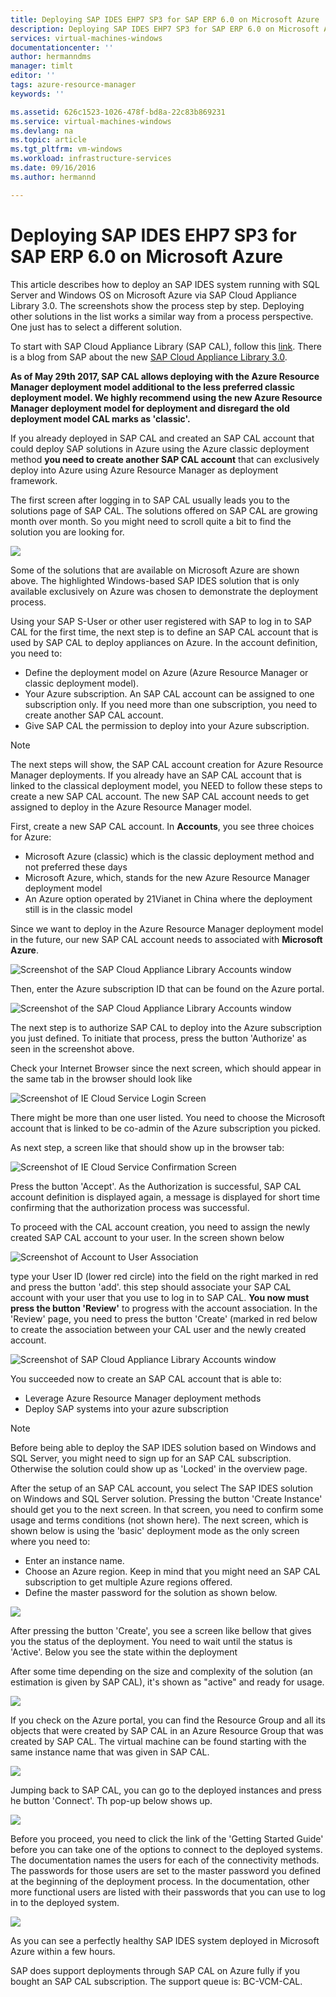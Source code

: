 ```yaml
---
title: Deploying SAP IDES EHP7 SP3 for SAP ERP 6.0 on Microsoft Azure | Microsoft Docs
description: Deploying SAP IDES EHP7 SP3 for SAP ERP 6.0 on Microsoft Azure
services: virtual-machines-windows
documentationcenter: ''
author: hermanndms
manager: timlt
editor: ''
tags: azure-resource-manager
keywords: ''

ms.assetid: 626c1523-1026-478f-bd8a-22c83b869231
ms.service: virtual-machines-windows
ms.devlang: na
ms.topic: article
ms.tgt_pltfrm: vm-windows
ms.workload: infrastructure-services
ms.date: 09/16/2016
ms.author: hermannd

---
```

# Deploying SAP IDES EHP7 SP3 for SAP ERP 6.0 on Microsoft Azure
This article describes how to deploy an SAP IDES system running with SQL Server and Windows OS on Microsoft Azure via SAP Cloud Appliance Library 3.0. The screenshots show the process step by step. Deploying other solutions in the list works a similar way from a process perspective. One just has to select a different solution.

To start with SAP Cloud Appliance Library (SAP CAL), follow this [link](https://cal.sap.com/). There is a blog from SAP about 
the new [SAP Cloud Appliance Library 3.0](http://scn.sap.com/community/cloud-appliance-library/blog/2016/05/27/sap-cloud-appliance-library-30-came-with-a-new-user-experience). 

**As of May 29th 2017, SAP CAL allows deploying with the Azure Resource Manager deployment model additional to the less preferred classic deployment model. We highly recommend using the new Azure Resource Manager deployment model for deployment and disregard the old deployment model CAL marks as 'classic'.**

If you already deployed in SAP CAL and created an SAP CAL account that could deploy SAP solutions in Azure using the Azure classic deployment method **you need to create another SAP CAL account** that can exclusively deploy into Azure using Azure Resource Manager as deployment framework.

The first screen after logging in to SAP CAL usually leads you to the solutions page of SAP CAL. The solutions offered on SAP CAL are growing month over month. So you might need to scroll quite a bit to find the solution you are looking for.

![](./media/sap-cal-ides-erp6-ehp7-sp3-sql/ides-pic1.jpg)

Some of the solutions that are available on Microsoft Azure are shown above. The highlighted
Windows-based SAP IDES solution that is only available exclusively on Azure was chosen to demonstrate the deployment process.

Using your SAP S-User or other user registered with SAP to log in to SAP CAL for the first time, the next step is to define an SAP CAL account that is used by SAP CAL to deploy appliances on Azure. In the account definition, you need to:

- Define the deployment model on Azure (Azure Resource Manager or classic deployment model).
- Your Azure subscription. An SAP CAL account can be assigned to one subscription only. If you need more than one subscription, you need to create another SAP CAL account.
- Give SAP CAL the permission to deploy into your Azure subscription.

> [!NOTE]
The next steps will show, the SAP CAL account creation for Azure Resource Manager deployments. If you already have an SAP CAL account that is linked to the classical deployment model, you NEED to follow these steps to create a new SAP CAL account. The new SAP CAL account needs to get assigned to deploy in the Azure Resource Manager model.

First, create a new SAP CAL account. In **Accounts**, you see three choices for Azure: 

- Microsoft Azure (classic) which is the classic deployment method and not preferred these days
- Microsoft Azure, which, stands for the new Azure Resource Manager deployment model
- An Azure option operated by 21Vianet in China where the deployment still is in the classic model

Since we want to deploy in the Azure Resource Manager deployment model in the future, our new SAP CAL account needs to associated with **Microsoft Azure**.

![Screenshot of the SAP Cloud Appliance Library Accounts window](media/sap-cal-ides-erp6-ehp7-sp3-sql/s4h-pic-2a.png)

Then, enter the Azure subscription ID that can be found on the Azure portal. 

![Screenshot of the SAP Cloud Appliance Library Accounts window](./media/sap-cal-ides-erp6-ehp7-sp3-sql/s4h-pic3c.png)

The next step is to authorize SAP CAL to deploy into the Azure subscription you just defined. To initiate that process, press the button 'Authorize' as seen in the screenshot above.

Check your Internet Browser since the next screen, which should appear in the same tab in the browser should look like

![Screenshot of IE Cloud Service Login Screen](./media/sap-cal-ides-erp6-ehp7-sp3-sql/s4h-pic4c.png)

There might be more than one user listed. You need to choose the Microsoft account that is linked to be co-admin of the Azure subscription you picked.

As next step, a screen like that should show up in the browser tab:

![Screenshot of IE Cloud Service Confirmation Screen](./media/sap-cal-ides-erp6-ehp7-sp3-sql/s4h-pic5a.png)

Press the button 'Accept'. As the Authorization is successful, SAP CAL account definition is displayed again, a message is displayed for short time confirming that the authorization process was successful.

To proceed with the CAL account creation, you need to assign the newly created SAP CAL account to your user. In the screen shown below

![Screenshot of Account to User Association](./media/sap-cal-ides-erp6-ehp7-sp3-sql/s4h-pic8a.png)

type your User ID (lower red circle) into the field on the right marked in red and press the button 'add'. this step should associate your SAP CAL account with your user that you use to log in to SAP CAL. **You now must press the button 'Review'** to progress with the account association. In the 'Review' page, you need to press the button 'Create' (marked in red below to create the association between your CAL user and the newly created account.

![Screenshot of SAP Cloud Appliance Library Accounts window](./media/sap-cal-ides-erp6-ehp7-sp3-sql/s4h-pic9b.png)

You succeeded now to create an SAP CAL account that is able to:

- Leverage Azure Resource Manager deployment methods
- Deploy SAP systems into your azure subscription


> [!NOTE]
Before being able to deploy the SAP IDES solution based on Windows and SQL Server, you might need to sign up for an SAP CAL subscription. Otherwise the solution could show up as 'Locked' in the overview page.


After the setup of an SAP CAL account, you select The SAP IDES solution on Windows and SQL Server solution. Pressing the button 'Create Instance' should get you to the next screen. In that screen, you need to confirm some usage and terms conditions (not shown here). The next screen, which is shown below is using the 'basic' deployment mode as the only screen where you need to:
- Enter an instance name.
- Choose an Azure region. Keep in mind that you might need an SAP CAL subscription to get multiple Azure regions offered.
-  Define the master password for the solution as shown below.

![](./media/sap-cal-ides-erp6-ehp7-sp3-sql/ides-pic10a.png)

After pressing the button 'Create', you see a screen like bellow that gives you the status of the deployment. You need to wait until the status is 'Active'. Below you see the state within the deployment

After some time depending on the size and complexity of the solution (an estimation is given by SAP CAL), it's shown as "active" and ready for usage. 

![](./media/sap-cal-ides-erp6-ehp7-sp3-sql/ides-pic12a.png)

If you check on the Azure portal, you can find the Resource Group and all its objects that were created by SAP CAL in an Azure Resource Group that was created by SAP CAL. The virtual machine can be found starting with the same instance name that was given in SAP CAL.

![](./media/sap-cal-ides-erp6-ehp7-sp3-sql/ides_resource_group.png)

Jumping back to SAP CAL, you can go to the deployed instances and press he button 'Connect'. Th pop-up below shows up. 

![](./media/sap-cal-ides-erp6-ehp7-sp3-sql/ides-pic14a.png)


Before you proceed, you need to click the link of the 'Getting Started Guide' before you can take one of the options to connect to the deployed systems. The documentation names the users for each of the connectivity methods. The passwords for those users are set to the master password you defined at the beginning of the deployment process. In the documentation, other more functional users are listed with their passwords that you can use to log in to the deployed system.

![](./media/sap-cal-ides-erp6-ehp7-sp3-sql/ides-pic15.jpg)

As you can see a perfectly healthy SAP IDES system deployed in Microsoft Azure within a few hours.

SAP does support deployments through SAP CAL on Azure fully if you bought an SAP CAL subscription. The support queue is: BC-VCM-CAL.

